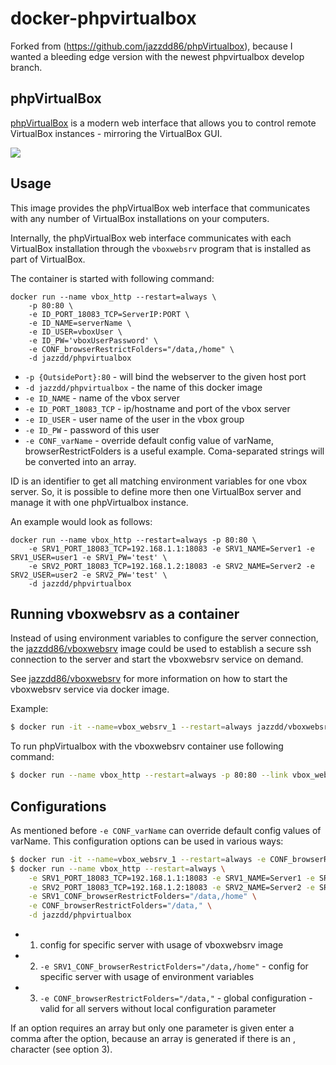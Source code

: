 # docker-phpvirtualbox

Forked from (https://github.com/jazzdd86/phpVirtualbox), because I wanted a bleeding edge version with the newest phpvirtualbox develop branch.

## phpVirtualBox

[phpVirtualBox](http://sourceforge.net/projects/phpvirtualbox/) is a modern web interface that allows you to control remote VirtualBox instances - mirroring the VirtualBox GUI.

![](http://a.fsdn.com/con/app/proj/phpvirtualbox/screenshots/phpvb1.png)

## Usage
This image provides the phpVirtualBox web interface that communicates with any number of VirtualBox installations on your computers.

Internally, the phpVirtualBox web interface communicates with each VirtualBox installation through the `vboxwebsrv` program that is installed as part of VirtualBox.

The container is started with following command:

```
docker run --name vbox_http --restart=always \
    -p 80:80 \
    -e ID_PORT_18083_TCP=ServerIP:PORT \
    -e ID_NAME=serverName \
    -e ID_USER=vboxUser \
    -e ID_PW='vboxUserPassword' \
    -e CONF_browserRestrictFolders="/data,/home" \
    -d jazzdd/phpvirtualbox
```

* `-p {OutsidePort}:80` - will bind the webserver to the given host port
* `-d jazzdd/phpvirtualbox` - the name of this docker image
* `-e ID_NAME` - name of the vbox server
* `-e ID_PORT_18083_TCP` - ip/hostname and port of the vbox server
* `-e ID_USER` - user name of the user in the vbox group
* `-e ID_PW` - password of this user
* `-e CONF_varName` - override default config value of varName, browserRestrictFolders is a useful example. Coma-separated strings will be converted into an array.

ID is an identifier to get all matching environment variables for one vbox server. So, it is possible to define more then one VirtualBox server and manage it with one phpVirtualbox instance.

An example would look as follows:
```
docker run --name vbox_http --restart=always -p 80:80 \
    -e SRV1_PORT_18083_TCP=192.168.1.1:18083 -e SRV1_NAME=Server1 -e SRV1_USER=user1 -e SRV1_PW='test' \
    -e SRV2_PORT_18083_TCP=192.168.1.2:18083 -e SRV2_NAME=Server2 -e SRV2_USER=user2 -e SRV2_PW='test' \
    -d jazzdd/phpvirtualbox
```

## Running vboxwebsrv as a container
Instead of using environment variables to configure the server connection, the [jazzdd86/vboxwebsrv](https://github.com/jazzdd86/vboxwebsrv) image could be used to establish a secure ssh connection to the server and start the vboxwebsrv service on demand.

See [jazzdd86/vboxwebsrv](https://github.com/jazzdd86/vboxwebsrv) for more information on how to start the vboxwebsrv service via docker image.

Example:
```bash
$ docker run -it --name=vbox_websrv_1 --restart=always jazzdd/vboxwebsrv vbox@10.1.2.3
```

To run phpVirtualbox with the vboxwebsrv container use following command:

```bash
$ docker run --name vbox_http --restart=always -p 80:80 --link vbox_websrv_1:MyComputer -d jazzdd/phpvirtualbox
```

## Configurations
As mentioned before `-e CONF_varName` can override default config values of varName. This configuration options can be used in various ways:

```bash
$ docker run -it --name=vbox_websrv_1 --restart=always -e CONF_browserRestrictFolders="/data,/home" jazzdd/vboxwebsrv vbox@10.1.2.3
$ docker run --name vbox_http --restart=always \
    -e SRV1_PORT_18083_TCP=192.168.1.1:18083 -e SRV1_NAME=Server1 -e SRV1_USER=user1 -e SRV1_PW='test' \
    -e SRV2_PORT_18083_TCP=192.168.1.2:18083 -e SRV2_NAME=Server2 -e SRV2_USER=user2 -e SRV2_PW='test' \
    -e SRV1_CONF_browserRestrictFolders="/data,/home" \
    -e CONF_browserRestrictFolders="/data," \
    -d jazzdd/phpvirtualbox
```

* 1. config for specific server with usage of vboxwebsrv image
* 2. `-e SRV1_CONF_browserRestrictFolders="/data,/home"` - config for specific server with usage of environment variables
* 3. `-e CONF_browserRestrictFolders="/data,"` - global configuration - valid for all servers without local configuration parameter

If an option requires an array but only one parameter is given enter a comma after the option, because an array is generated if there is an , character (see option 3).
